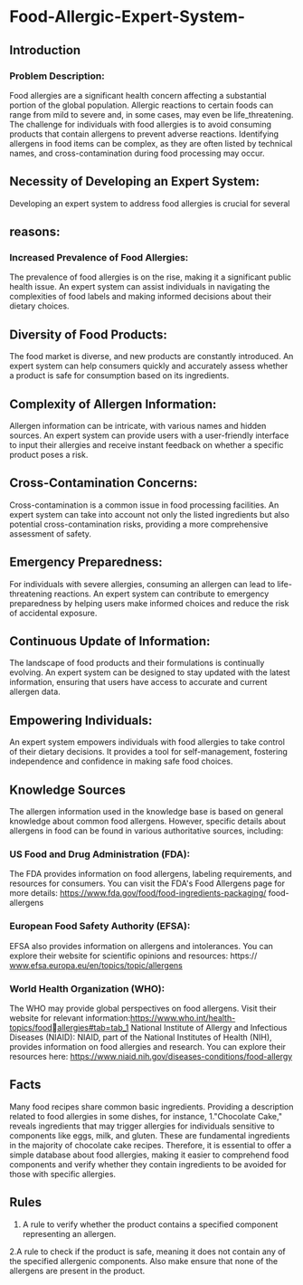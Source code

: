 # Food-Allergic-Expert-System-
## Introduction
### Problem Description:
Food allergies are a significant health concern affecting a substantial 
portion of the global population. Allergic reactions to certain foods can 
range from mild to severe and, in some cases, may even be life_threatening.
The challenge for individuals with food allergies is to avoid 
consuming products that contain allergens to prevent adverse reactions. 
Identifying allergens in food items can be complex, as they are often listed 
by technical names, and cross-contamination during food processing may occur.

## Necessity of Developing an Expert System:
Developing an expert system to address food allergies is crucial for several 
## reasons:
### Increased Prevalence of Food Allergies:
The prevalence of food allergies is on the rise, making it a significant 
public health issue. An expert system can assist individuals in navigating 
the complexities of food labels and making informed decisions about their 
dietary choices.
## Diversity of Food Products:
The food market is diverse, and new products are constantly introduced. 
An expert system can help consumers quickly and accurately assess 
whether a product is safe for consumption based on its ingredients.
## Complexity of Allergen Information:
Allergen information can be intricate, with various names and hidden 
sources. An expert system can provide users with a user-friendly interface 
to input their allergies and receive instant feedback on whether a specific 
product poses a risk.
## Cross-Contamination Concerns:
Cross-contamination is a common issue in food processing facilities. An 
expert system can take into account not only the listed ingredients but 
also potential cross-contamination
 risks, providing a more comprehensive assessment of safety.
## Emergency Preparedness:
For individuals with severe allergies, consuming an allergen can lead to 
life-threatening reactions. An expert system can contribute to emergency 
preparedness by helping users make informed choices and reduce the risk 
of accidental exposure.
## Continuous Update of Information:
The landscape of food products and their formulations is continually 
evolving. An expert system can be designed to stay updated with the 
latest information, ensuring that users have access to accurate and current 
allergen data.
## Empowering Individuals:
An expert system empowers individuals with food allergies to take control 
of their dietary decisions. It provides a tool for self-management, fostering 
independence and confidence in making safe food choices.
## Knowledge Sources
The allergen information used in the knowledge base is based on general 
knowledge about common food allergens. However, specific details about 
allergens in food can be found in various authoritative sources, including:
### US Food and Drug Administration (FDA):
The FDA provides information on food allergens, labeling requirements, 
and resources for consumers. You can visit the FDA's Food Allergens page 
for more details: https://www.fda.gov/food/food-ingredients-packaging/
food-allergens
### European Food Safety Authority (EFSA):
EFSA also provides information on allergens and intolerances. You can 
explore their website for scientific opinions and resources: https://
www.efsa.europa.eu/en/topics/topic/allergens
### World Health Organization (WHO):
The WHO may provide global perspectives on food allergens. Visit their 
website for relevant information:https://www.who.int/health-topics/foodallergies#tab=tab_1
National Institute of Allergy and Infectious Diseases (NIAID):
NIAID, part of the National Institutes of Health (NIH), provides information 
on food allergies and research. You can explore their resources here: 
https://www.niaid.nih.gov/diseases-conditions/food-allergy
 
## Facts
Many food recipes share common basic ingredients. Providing a 
description related to food allergies in some dishes, for instance, 
1."Chocolate Cake," reveals ingredients that may trigger allergies for 
individuals sensitive to components like eggs, milk, and gluten. These are 
fundamental ingredients in the majority of chocolate cake recipes. 
Therefore, it is essential to offer a simple database about food allergies, 
making it easier to comprehend food components and verify whether they 
contain ingredients to be avoided for those with specific allergies.
## Rules
1. A rule to verify whether the product contains a specified component representing an allergen.

2.A rule to check if the product is safe, meaning it does not contain any of 
the specified allergenic components. Also make ensure that none
 of the allergens are present in the product.


